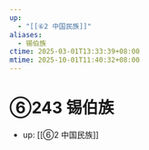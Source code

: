 ```yaml
---
up:
  - "[[⑥2 中国民族]]"
aliases:
  - 锡伯族
ctime: 2025-03-01T13:33:39+08:00
mtime: 2025-10-01T11:40:32+08:00
---
```


# ⑥243 锡伯族

- up: [[⑥2 中国民族]]
